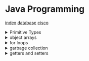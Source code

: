 
# Java Programming
[index](index.md)
[database](database.md)
[cisco](cisco.md)

<details> <summary>Primitive Types</summary>


Acronym | Value | Bytes
---------------|-------------|---|
| Be | Boolean | 1
| Careful | Char | 2
| Bears | Byte | 1
| Shouldn't | Short | 2
| Ingest | Int | 4
| Large | Long | 8
| Furry | Float | 4
| Dogs | Double | 8


</summary> </details>










<details> <summary>object arrays</summary>

- Array indexing starts at zero.
- Arrays are pointed with reference variables
- Arrays can contain reference-type variables, primative-type variables, null, or all of the above

```java
public class ExampleCars{
public Vehicle carArrayReference[];
    public static void main(String[] args){
        Vehicle car1 = new Vehicle();
        Vehicle car2 = new Vehicle();
        Vehicle car3 = new Vehicle();
        carArrayReference = new Vehicle[]{car1, car2, car3};
    }
}

```

</summary> </details>


<details> <summary>for loops</summary>


- Array indexing starts at zero.
- for loops use the format **for (start; stop; step) {}**
- The example below will iterate through every car in the car array lowest to highest and make it drive.

```java
public class ExampleLoop{

    public static void main(String[] args){
        for (int i = 0; i < carArrayReference.length; i++) {
            carArrayReference[i].drive();
        }
    }
}
```


</summary> </details>







<details> <summary>garbage collection</summary>

- if an object isn't being pointed to by a reference like `new exampleObject()` it will be deleted.

- if one object reference is set equal to another they will read from the same spot in ram.

- if a reference is reassigned and the previous object has no reference, it will be deleted.


</summary> </details>


<details> <summary>getters and setters</summary>

- A getter is a method that allows external classes to access private variables in a class.
- A setter is a method that allows external classes to set private variables in a class.

~~~java
public class ExampleClass{

    private int exampleInt = 2;

    public int void exampleGet(){
        return exampleInt;
    }
    public void exampleSet(int externalInt){
        exampleInt = externalInt;
    }
}
~~~

</summary> </details>

